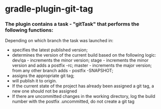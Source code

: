 # gradle-plugin-git-tag

### The plugin contains a task - "gitTask" that performs the following functions:

Depending on which branch the task was launched in:
* specifies the latest published version;
* determines the version of the current build based on the following logic: dev/qa - increments the minor version; stage - increments the minor version and adds a postfix -rc; master - increments the major version; from any other branch adds - postfix -SNAPSHOT;
* assigns the appropriate git tag;
* will publish it to origin.
* If the current state of the project has already been assigned a git tag, a new one should not be assigned
* If there are uncommitted changes in the working directory, log the build number with the postfix .uncommitted, do not create a git tag
